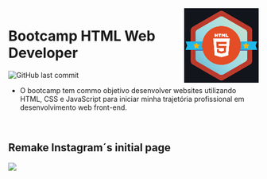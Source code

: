 <img src="icon.png" align="right" />

# Bootcamp HTML Web Developer

![GitHub last commit](https://img.shields.io/github/last-commit/AltherLago/Bootcamp-HTML-Web-Developer)

- O bootcamp tem commo objetivo desenvolver websites utilizando HTML, CSS e JavaScript para iniciar minha trajetória profissional em desenvolvimento web front-end.

<br>

## Remake Instagram´s initial page

<img src="https://github.com/AltherLago/Bootcamp-HTML-Web-Developer/tree/main/remake-initial-page-insta/remake.png">
